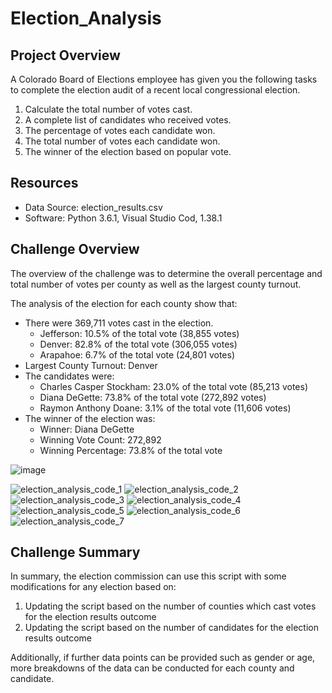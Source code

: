 # Election_Analysis

## Project Overview
A Colorado Board of Elections employee has given you the following tasks to complete the election audit of a recent local congressional election.

1. Calculate the total number of votes cast.
2. A complete list of candidates who received votes.
3. The percentage of votes each candidate won.
4. The total number of votes each candidate won.
5. The winner of the election based on popular vote.

## Resources
- Data Source: election_results.csv
- Software: Python 3.6.1, Visual Studio Cod, 1.38.1

## Challenge Overview
The overview of the challenge was to determine the overall percentage and total number of votes per county as well as the largest county turnout.

The analysis of the election for each county show that:
- There were 369,711 votes cast in the election.
    - Jefferson: 10.5% of the total vote (38,855 votes)
    - Denver: 82.8% of the total vote (306,055 votes)
    - Arapahoe: 6.7% of the total vote (24,801 votes)
- Largest County Turnout: Denver
- The candidates were:
    - Charles Casper Stockham: 23.0% of the total vote (85,213 votes)
    - Diana DeGette: 73.8% of the total vote (272,892 votes)
    - Raymon Anthony Doane: 3.1% of the total vote (11,606 votes)
- The winner of the election was:
    - Winner: Diana DeGette
    - Winning Vote Count: 272,892
    - Winning Percentage: 73.8% of the total vote

![image](https://user-images.githubusercontent.com/76754655/110226465-90e86480-7ebd-11eb-979f-3b90c0d8feb8.png)

![election_analysis_code_1](https://user-images.githubusercontent.com/76754655/110226545-60ed9100-7ebe-11eb-9412-15d277ce3847.PNG)
![election_analysis_code_2](https://user-images.githubusercontent.com/76754655/110226553-6ba82600-7ebe-11eb-8ec8-299800696912.PNG)
![election_analysis_code_3](https://user-images.githubusercontent.com/76754655/110226554-71057080-7ebe-11eb-8be5-43584fbaf0ba.PNG)
![election_analysis_code_4](https://user-images.githubusercontent.com/76754655/110226557-76fb5180-7ebe-11eb-9c7b-31f5feb2a683.PNG)
![election_analysis_code_5](https://user-images.githubusercontent.com/76754655/110226558-78c51500-7ebe-11eb-89f3-3caab401659e.PNG)
![election_analysis_code_6](https://user-images.githubusercontent.com/76754655/110226559-7a8ed880-7ebe-11eb-934a-3ed4d42ac060.PNG)
![election_analysis_code_7](https://user-images.githubusercontent.com/76754655/110226561-7bc00580-7ebe-11eb-8698-42db8dc9f89a.PNG)

## Challenge Summary
In summary, the election commission can use this script with some modifications for any election based on: 
1) Updating the script based on the number of counties which cast votes for the election results outcome
2) Updating the script based on the number of candidates for the election results outcome

Additionally, if further data points can be provided such as gender or age, more breakdowns of the data can be conducted for each county and candidate.

